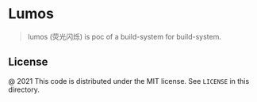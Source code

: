 # Lumos 

> lumos (荧光闪烁) is poc of a build-system for build-system.

License
---

@ 2021 This code is distributed under the MIT license. See `LICENSE` in this directory.
